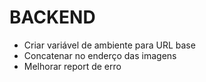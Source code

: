 # BACKEND

 * Criar variável de ambiente para URL base
 * Concatenar no enderço das imagens
 * Melhorar report de erro